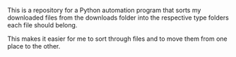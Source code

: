 This is a repository for a Python automation program that sorts my downloaded files from the downloads folder into the respective type folders each file should belong.

This makes it easier for me to sort through files and to move them from one place to the other.